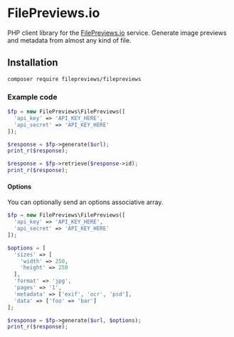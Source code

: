 # FilePreviews.io

PHP client library for the [FilePreviews.io](http://filepreviews.io) service. Generate image previews and metadata from almost any kind of file.


## Installation

```
composer require filepreviews/filepreviews
```

### Example code

```php
$fp = new FilePreviews\FilePreviews([
  'api_key' => 'API_KEY_HERE',
  'api_secret' => 'API_KEY_HERE'
]);

$response = $fp->generate($url);
print_r($response);

$response = $fp->retrieve($response->id);
print_r($response);
```

#### Options
You can optionally send an options associative array.

```php
$fp = new FilePreviews\FilePreviews([
  'api_key' => 'API_KEY_HERE',
  'api_secret' => 'API_KEY_HERE'
]);

$options = [
  'sizes' => [
    'width' => 250,
    'height' => 250
  ],
  'format' => 'jpg',
  'pages' => '1',
  'metadata' => ['exif', 'ocr', 'psd'],
  'data' => ['foo' => 'bar']
];

$response = $fp->generate($url, $options);
print_r($response);
```
